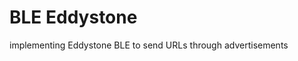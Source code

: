 
BLE Eddystone
==========================

implementing Eddystone BLE to send URLs through advertisements
